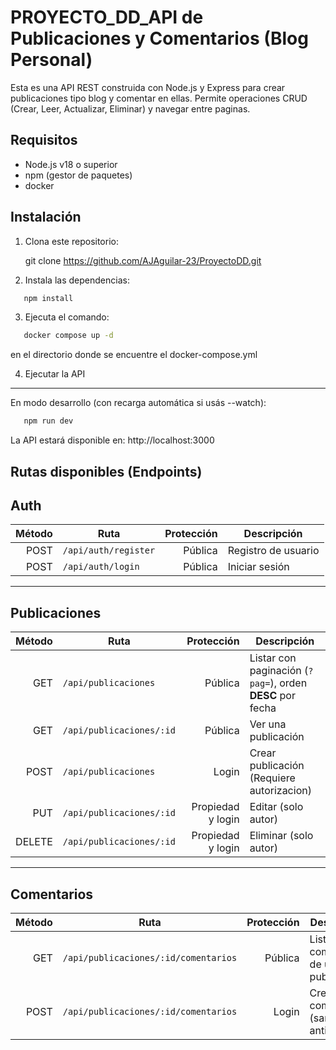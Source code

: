 # PROYECTO_DD_API de Publicaciones y Comentarios (Blog Personal)

Esta es una API REST construida con Node.js y Express para crear publicaciones tipo blog y comentar en ellas. Permite operaciones CRUD (Crear, Leer, Actualizar, Eliminar) y navegar entre paginas.

Requisitos
-------------
- Node.js v18 o superior
- npm (gestor de paquetes)
- docker

Instalación
--------------
1. Clona este repositorio:

   git clone https://github.com/AJAguilar-23/ProyectoDD.git

2. Instala las dependencias:
```sh
   npm install
```

3. Ejecuta el comando:
```sh
   docker compose up -d
```
en el directorio donde se encuentre el docker-compose.yml

4. Ejecutar la API
------------------
En modo desarrollo (con recarga automática si usás --watch):
```sh
   npm run dev
```

La API estará disponible en:
http://localhost:3000

Rutas disponibles (Endpoints)
--------------------
Auth
--------------------

| Método | Ruta                     | Protección | Descripción                                       |
| -----: | ------------------------ | ---------: | ------------------------------------------------- |
|   POST | `/api/auth/register`     |    Pública | Registro de usuario                               |
|   POST | `/api/auth/login`        |    Pública | Iniciar sesión                                    |

---

Publicaciones
--------------------

| Método | Ruta                     | Protección        | Descripción                                                       |
| -----: | ------------------------ | ----------------: | ----------------------------------------------------------------- |
|    GET | `/api/publicaciones`     |           Pública | Listar con paginación (`?pag=`), orden **DESC** por fecha         |
|    GET | `/api/publicaciones/:id` |           Pública | Ver una publicación                                               |
|   POST | `/api/publicaciones`     |             Login | Crear publicación (Requiere autorizacion)                         |
|    PUT | `/api/publicaciones/:id` | Propiedad y login | Editar (solo autor)                                               |
| DELETE | `/api/publicaciones/:id` | Propiedad y login | Eliminar (solo autor)                                             |

---

Comentarios
--------------------
| Método | Ruta                                 | Protección | Descripción                              |
| -----: | ------------------------------------ | ---------: | ---------------------------------------- |
|    GET | `/api/publicaciones/:id/comentarios` |    Pública | Listar comentarios de una publicación    |
|   POST | `/api/publicaciones/:id/comentarios` |      Login | Crear comentario (sanitización anti-XSS) |